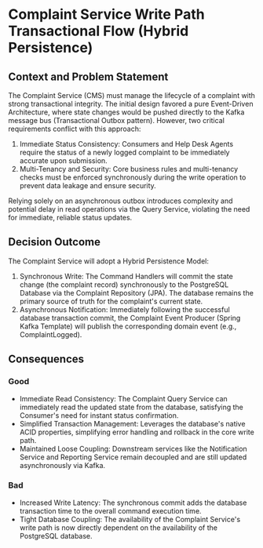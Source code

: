 # Complaint Service Write Path Transactional Flow (Hybrid Persistence)  

## Context and Problem Statement  

The Complaint Service (CMS) must manage the lifecycle of a complaint with strong transactional integrity. The initial design favored a pure Event-Driven Architecture, where state changes would be pushed directly to the Kafka message bus (Transactional Outbox pattern). However, two critical requirements conflict with this approach:  

1. Immediate Status Consistency: Consumers and Help Desk Agents require the status of a newly logged complaint to be immediately accurate upon submission.
2. Multi-Tenancy and Security: Core business rules and multi-tenancy checks must be enforced synchronously during the write operation to prevent data leakage and ensure security.

Relying solely on an asynchronous outbox introduces complexity and potential delay in read operations via the Query Service, violating the need for immediate, reliable status updates.  

## Decision Outcome

The Complaint Service will adopt a Hybrid Persistence Model:

1. Synchronous Write: The Command Handlers will commit the state change (the complaint record) synchronously to the PostgreSQL Database via the Complaint Repository (JPA). The database remains the primary source of truth for the complaint's current state.
2. Asynchronous Notification: Immediately following the successful database transaction commit, the Complaint Event Producer (Spring Kafka Template) will publish the corresponding domain event (e.g., ComplaintLogged).  

## Consequences

### Good

* Immediate Read Consistency: The Complaint Query Service can immediately read the updated state from the database, satisfying the Consumer's need for instant status confirmation.
* Simplified Transaction Management: Leverages the database's native ACID properties, simplifying error handling and rollback in the core write path.
* Maintained Loose Coupling: Downstream services like the Notification Service and Reporting Service remain decoupled and are still updated asynchronously via Kafka.

### Bad

* Increased Write Latency: The synchronous commit adds the database transaction time to the overall command execution time.
* Tight Database Coupling: The availability of the Complaint Service's write path is now directly dependent on the availability of the PostgreSQL database.